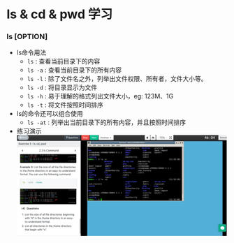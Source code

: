 # ls & cd & pwd 学习

### ls [OPTION]
* ls命令用法
  * ```ls``` : 查看当前目录下的内容
  * ```ls -a``` : 查看当前目录下的所有内容
  * ```ls -l``` : 除了文件名之外，列举出文件权限、所有者，文件大小等。
  * ```ls -d``` : 将目录显示为文件
  * ```ls -h``` : 易于理解的格式列出文件大小，eg: 123M、1G
  * ```ls -t``` : 将文件按照时间排序
* ls的命令还可以组合使用
  * ```ls -at``` : 列举出当前目录下的所有内容，并且按照时间排序
* 练习演示
  ![ls命令练习](../images/ls_exercise.png)

